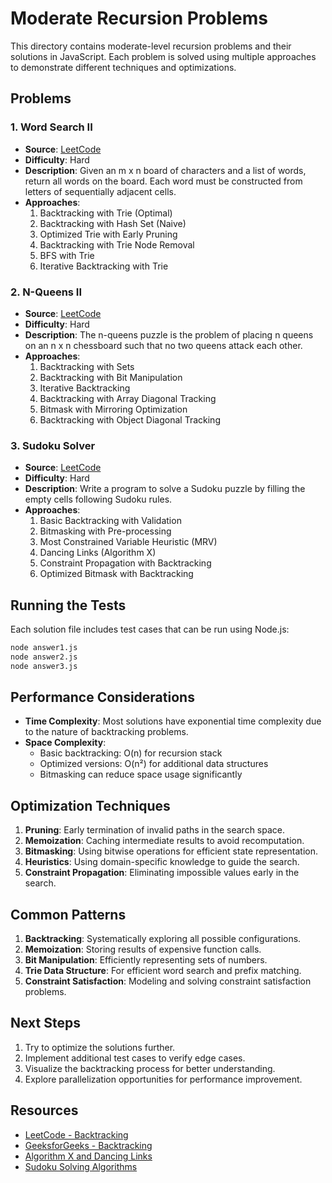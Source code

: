 # Moderate Recursion Problems

This directory contains moderate-level recursion problems and their solutions in JavaScript. Each problem is solved using multiple approaches to demonstrate different techniques and optimizations.

## Problems

### 1. Word Search II
- **Source**: [LeetCode](https://leetcode.com/problems/word-search-ii/)
- **Difficulty**: Hard
- **Description**: Given an m x n board of characters and a list of words, return all words on the board. Each word must be constructed from letters of sequentially adjacent cells.
- **Approaches**:
  1. Backtracking with Trie (Optimal)
  2. Backtracking with Hash Set (Naive)
  3. Optimized Trie with Early Pruning
  4. Backtracking with Trie Node Removal
  5. BFS with Trie
  6. Iterative Backtracking with Trie

### 2. N-Queens II
- **Source**: [LeetCode](https://leetcode.com/problems/n-queens-ii/)
- **Difficulty**: Hard
- **Description**: The n-queens puzzle is the problem of placing n queens on an n x n chessboard such that no two queens attack each other.
- **Approaches**:
  1. Backtracking with Sets
  2. Backtracking with Bit Manipulation
  3. Iterative Backtracking
  4. Backtracking with Array Diagonal Tracking
  5. Bitmask with Mirroring Optimization
  6. Backtracking with Object Diagonal Tracking

### 3. Sudoku Solver
- **Source**: [LeetCode](https://leetcode.com/problems/sudoku-solver/)
- **Difficulty**: Hard
- **Description**: Write a program to solve a Sudoku puzzle by filling the empty cells following Sudoku rules.
- **Approaches**:
  1. Basic Backtracking with Validation
  2. Bitmasking with Pre-processing
  3. Most Constrained Variable Heuristic (MRV)
  4. Dancing Links (Algorithm X)
  5. Constraint Propagation with Backtracking
  6. Optimized Bitmask with Backtracking

## Running the Tests

Each solution file includes test cases that can be run using Node.js:

```bash
node answer1.js
node answer2.js
node answer3.js
```

## Performance Considerations

- **Time Complexity**: Most solutions have exponential time complexity due to the nature of backtracking problems.
- **Space Complexity**: 
  - Basic backtracking: O(n) for recursion stack
  - Optimized versions: O(n²) for additional data structures
  - Bitmasking can reduce space usage significantly

## Optimization Techniques

1. **Pruning**: Early termination of invalid paths in the search space.
2. **Memoization**: Caching intermediate results to avoid recomputation.
3. **Bitmasking**: Using bitwise operations for efficient state representation.
4. **Heuristics**: Using domain-specific knowledge to guide the search.
5. **Constraint Propagation**: Eliminating impossible values early in the search.

## Common Patterns

1. **Backtracking**: Systematically exploring all possible configurations.
2. **Memoization**: Storing results of expensive function calls.
3. **Bit Manipulation**: Efficiently representing sets of numbers.
4. **Trie Data Structure**: For efficient word search and prefix matching.
5. **Constraint Satisfaction**: Modeling and solving constraint satisfaction problems.

## Next Steps

1. Try to optimize the solutions further.
2. Implement additional test cases to verify edge cases.
3. Visualize the backtracking process for better understanding.
4. Explore parallelization opportunities for performance improvement.

## Resources

- [LeetCode - Backtracking](https://leetcode.com/tag/backtracking/)
- [GeeksforGeeks - Backtracking](https://www.geeksforgeeks.org/backtracking-algorithms/)
- [Algorithm X and Dancing Links](https://en.wikipedia.org/wiki/Knuth%27s_Algorithm_X)
- [Sudoku Solving Algorithms](https://en.wikipedia.org/wiki/Sudoku_solving_algorithms)
